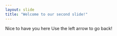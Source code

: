 ```yaml
---
layout: slide
title: "Welcome to our second slide!"
---
```

Nice to have you here
Use the left arrow to go back!
